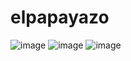 # elpapayazo

![image](https://github.com/carlosjvargase/elpapayazo/assets/104727028/3af111d1-3205-49e5-8ccc-1aa45e99f5d8)
![image](https://github.com/carlosjvargase/elpapayazo/assets/104727028/1a3ed69e-842f-4f75-a47b-9e62dd3bbb1f)
![image](https://github.com/carlosjvargase/elpapayazo/assets/104727028/968d13bc-fad2-4548-8873-43a2a6dc1a60)


